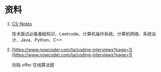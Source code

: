 # 资料

1. [CS-Notes](https://github.com/CyC2018/CS-Notes)

    技术面试必备基础知识、Leetcode、计算机操作系统、计算机网络、系统设计、Java、Python、C++

2. [https://www.nowcoder.com/ta/coding-interviews?page=1](https://www.nowcoder.com/ta/coding-interviews?page=1)

    剑指 offer 在线算法题
